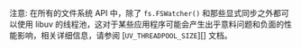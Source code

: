 
注意: 在所有的文件系统 API 中，除了 `fs.FSWatcher()` 和那些显式同步之外都可以使用 libuv 的线程池，这对于某些应用程序可能会产生出乎意料问题和负面的性能影响，相关详细信息，请参阅 [`UV_THREADPOOL_SIZE`][] 文档。
